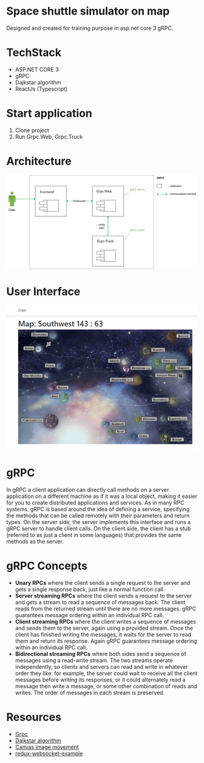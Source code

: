 # Space shuttle simulator on map 
Designed and created for training purpose in asp.net core 3 gRPC.

# TechStack
* ASP.NET CORE 3
* gRPC
* Dajkstar algorithm
* ReactJs (Typescript)

# Start application
1. Clone project
2. Run Grpc.Web, Grpc.Truck

# Architecture
![](https://github.com/khdevnet/grpc/blob/master/docs/architecture.png)
# User Interface
![](https://github.com/khdevnet/grpc/blob/master/docs/2019-07-12_13-52-52.png)
# gRPC
In gRPC a client application can directly call methods on a server application on a different machine as if it was a local object, making it easier for you to create distributed applications and services. As in many RPC systems, gRPC is based around the idea of defining a service, specifying the methods that can be called remotely with their parameters and return types. On the server side, the server implements this interface and runs a gRPC server to handle client calls. On the client side, the client has a stub (referred to as just a client in some languages) that provides the same methods as the server.

# gRPC Concepts
* **Unary RPCs** where the client sends a single request to the server and gets a single response back, just like a normal function call.
* **Server streaming RPCs** where the client sends a request to the server and gets a stream to read a sequence of messages back. The client reads from the returned stream until there are no more messages. gRPC guarantees message ordering within an individual RPC call.
* **Client streaming RPCs** where the client writes a sequence of messages and sends them to the server, again using a provided stream. Once the client has finished writing the messages, it waits for the server to read them and return its response. Again gRPC guarantees message ordering within an individual RPC call.
* **Bidirectional streaming RPCs** where both sides send a sequence of messages using a read-write stream. The two streams operate independently, so clients and servers can read and write in whatever order they like: for example, the server could wait to receive all the client messages before writing its responses, or it could alternately read a message then write a message, or some other combination of reads and writes. The order of messages in each stream is preserved.

# Resources
* [Grpc](https://grpc.io/docs/guides/)
* [Dajkstar algorithm](https://gist.github.com/jpillora/7382441)
* [Canvas image movement](https://codepen.io/JTParrett/pen/vgwHA)
* [redux-websocket-example](https://github.com/maxnachlinger/redux-websocket-example)
